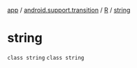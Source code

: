 [app](../../../index.md) / [android.support.transition](../../index.md) / [R](../index.md) / [string](./index.md)

# string

`class string`
`class string`